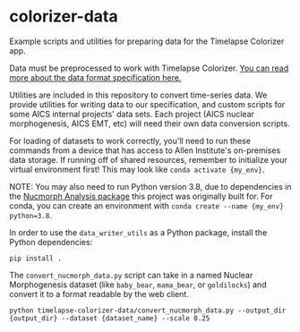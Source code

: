 # colorizer-data

Example scripts and utilities for preparing data for the Timelapse Colorizer app.

Data must be preprocessed to work with Timelapse Colorizer. [You can read more about the data format specification here.](./documentation/DATA_FORMAT.md)

Utilities are included in this repository to convert time-series data. We provide utilities for writing data to our specification, and custom scripts for some AICS internal projects' data sets. Each project (AICS nuclear morphogenesis, AICS EMT, etc) will need their own data conversion scripts.

For loading of datasets to work correctly, you'll need to run these commands from a device that has access to Allen Institute's on-premises data storage. If running off of shared resources, remember to initialize your virtual environment first! This may look like `conda activate {my_env}`.

NOTE: You may also need to run Python version 3.8, due to dependencies in the [Nucmorph Analysis package](https://github.com/aics-int/nuc-morph-analysis/blob/main/docs/INSTALL.md#basic-installation-instructions-with-conda-and-pip) this project was originally built for. For conda, you can create an environment with `conda create --name {my_env} python=3.8`.

In order to use the `data_writer_utils` as a Python package, install the Python dependencies:

```
pip install .
```

The `convert_nucmorph_data.py` script can take in a named Nuclear Morphogenesis dataset (like `baby_bear`, `mama_bear`, or `goldilocks`) and convert it to a format readable by the web client.

```
python timelapse-colorizer-data/convert_nucmorph_data.py --output_dir {output_dir} --dataset {dataset_name} --scale 0.25
```
